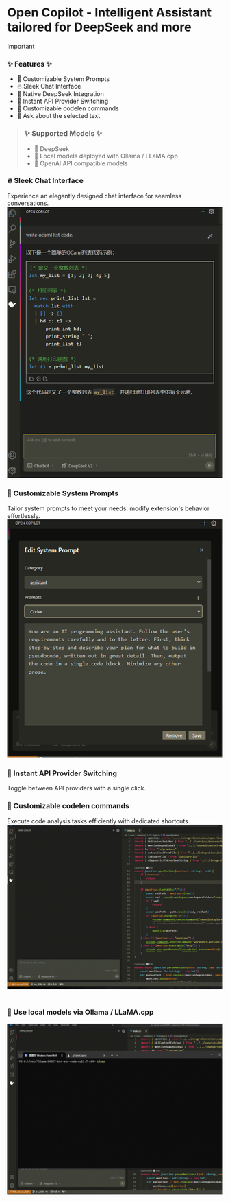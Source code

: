 # Open Copilot - Intelligent Assistant tailored for DeepSeek and more

> [!IMPORTANT]  
> ### ✨ Features ✨ <br>
> * 💪 Customizable System Prompts
> * 🔥 Sleek Chat Interface
> * 💎 Native DeepSeek Integration
> * 🚀 Instant API Provider Switching
> * 🧪 Customizable codelen commands
> * 📌 Ask about the selected text

> ### ✨ Supported Models ✨ <br>
> * 💎 DeepSeek
> * 🚀 Local models deployed with Ollama / LLaMA.cpp
> * 🧪 OpenAI API compatible models

### 🔥 Sleek Chat Interface

Experience an elegantly designed chat interface for seamless conversations. <br>
<img width="720" src="assets/imgs/main-ui.png" alt="chat view"/><br>

### 💪 Customizable System Prompts

Tailor system prompts to meet your needs. modify extension's behavior effortlessly. <br>
<img width="720" src="assets/imgs/prompt-editor.png" alt="prompt settings"/><br>


### 🚀 Instant API Provider Switching

Toggle between API providers with a single click. <br>

### 🧪 Customizable codelen commands

Execute code analysis tasks efficiently with dedicated shortcuts. <br>
<img width="720" src="assets/imgs/comment-codelen-demo.gif" alt="codelen shortcut"/><br>
<br>

### 🚀 Use local models via Ollama / LLaMA.cpp
<img width="720" src="assets/imgs/ollama-demo.gif" alt="ollama-demo"/><br>